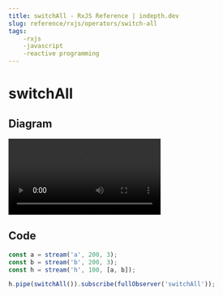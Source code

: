 ```yaml
---
title: switchAll - RxJS Reference | indepth.dev
slug: reference/rxjs/operators/switch-all
tags:
    -rxjs 
    -javascript 
    -reactive programming
---
```


# switchAll

## Diagram

<video>
    <source src="https://images.indepth.dev/references/rxjs/switch-all.mp4" type="video/mp4">
</video>

## Code

```javascript
const a = stream('a', 200, 3);
const b = stream('b', 200, 3);
const h = stream('h', 100, [a, b]);

h.pipe(switchAll()).subscribe(fullObserver('switchAll'));
```
